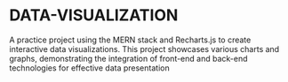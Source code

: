 # DATA-VISUALIZATION
A practice project using the MERN stack and Recharts.js to create interactive data visualizations. This project showcases various charts and graphs, demonstrating the integration of front-end and back-end technologies for effective data presentation
